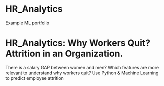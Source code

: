 # HR_Analytics
Example ML portfolio
# HR_Analytics: Why Workers Quit? Attrition in an Organization.

There is a salary GAP between women and men?
Which features are more relevant to understand why workers quit?
Use Python & Machine Learning to predict employee attrition
